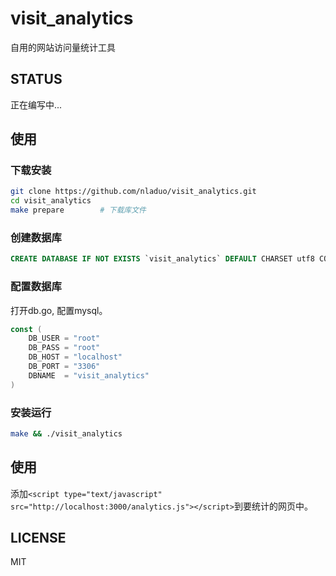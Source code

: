 # visit_analytics
自用的网站访问量统计工具

## STATUS
正在编写中...

## 使用
### 下载安装
``` sh
git clone https://github.com/nladuo/visit_analytics.git
cd visit_analytics
make prepare 		# 下载库文件
```

### 创建数据库
``` sql
CREATE DATABASE IF NOT EXISTS `visit_analytics` DEFAULT CHARSET utf8 COLLATE utf8_general_ci;
```

### 配置数据库
打开db.go, 配置mysql。
``` go
const (
	DB_USER = "root"
	DB_PASS = "root"
	DB_HOST = "localhost"
	DB_PORT = "3306"
	DBNAME  = "visit_analytics"
)
```

### 安装运行
``` sh
make && ./visit_analytics
```

## 使用
添加`<script type="text/javascript" src="http://localhost:3000/analytics.js"></script>`到要统计的网页中。

## LICENSE
MIT
